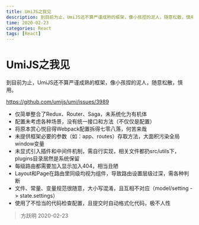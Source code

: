 ```yaml
---
title: UmiJS之我见
description: 到目前为止，UmiJS还不算严谨成熟的框架，像小孩捏的泥人，随意松散，慎用。
time: 2020-02-23
categories: React
tags: [React]
---
```


# UmiJS之我见

到目前为止，UmiJS还不算严谨成熟的框架，像小孩捏的泥人，随意松散，慎用。

<https://github.com/umijs/umi/issues/3989>

- 仅简单整合了Redux、Router、Saga，未系统化为有机体
- 配置未考虑各种场景，没有统一接口和方法（不仅仅是配置）
- 将原本赏心悦目得Webpack配置拆得七零八落，何苦来哉
- 未提供框架必要的参数（如：app、routes）存取方法，大面积污染全局window变量
- 未显式引入插件和中间件机制，需自行实现，相关文件都扔src/utils下，plugins目录居然是系统保留
- 每级路由都需要加入显示加入404，相当丑陋
- Layout和Page在路由里同级均视为组件，导致路由设置层级过深，需各种判断
- 文件、常量、变量规范很随意，大小写混淆，且互相不对应（model/setting -> state.settings）
- 使用了不恰当的代码检查配置，且提交时自动格式化代码，极不人性

> 方跃明
> 2020-02-23
